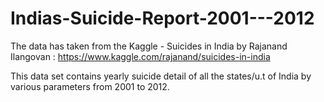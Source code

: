 # Indias-Suicide-Report-2001---2012
The data has taken from the Kaggle - Suicides in India by Rajanand Ilangovan : https://www.kaggle.com/rajanand/suicides-in-india

This data set contains yearly suicide detail of all the states/u.t of India by various parameters from 2001 to 2012.


